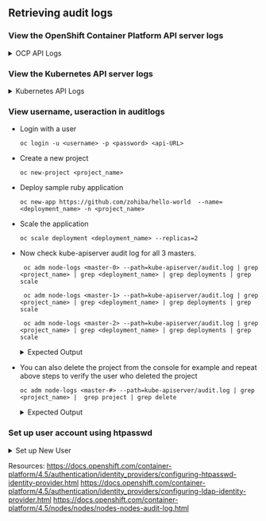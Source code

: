 ## Retrieving audit logs

### View the OpenShift Container Platform API server logs

<details> 
  <summary> OCP API Logs </summary> 
  

   To see all the log files for all the nodes:

   ```oc adm node-logs --role=master --path=openshift-apiserver/```

   To see all the log files for specific node:

   ```oc adm node-logs <master-0> --path=openshift-apiserver/```

   To see specifc log file associated with a node:

   ```oc adm node-logs <master-0> --path=openshift-apiserver/audit.log```

</details>

### View the Kubernetes API server logs

<details> 
  <summary> Kubernetes API Logs </summary> 

   To see all the log files for all the nodes:

   ```oc adm node-logs --role=master --path=kube-apiserver/```

   To see all the log files for specific node:

   ```oc adm node-logs <master-0> --path=kube-apiserver/```

   To see specifc log file associated with a node:

   ```oc adm node-logs <master-0> --path=kube-apiserver/audit.log```

</details>

### View username, useraction in auditlogs


- Login with a user

  ```oc login -u <username> -p <password> <api-URL>```
  

- Create a new project

  ```oc new-project <project_name>```

- Deploy sample ruby application

  ```oc new-app https://github.com/zohiba/hello-world  --name=<deployment_name> -n <project_name>```

- Scale the application
  
  ```oc scale deployment <deployment_name> --replicas=2```

- Now check kube-apiserver audit log for all 3 masters.

  ``` oc adm node-logs <master-0> --path=kube-apiserver/audit.log | grep <project_name> | grep <deployment_name> | grep deployments | grep scale```
  
  ``` oc adm node-logs <master-1> --path=kube-apiserver/audit.log | grep <project_name> | grep <deployment_name> | grep deployments | grep scale```
  
  ``` oc adm node-logs <master-2> --path=kube-apiserver/audit.log | grep <project_name> | grep <deployment_name> | grep deployments | grep scale```

  <details> 
    <summary> Expected Output </summary> 

    ```
    cpat@privatevnetbastion:~$ oc adm node-logs jcicost-shr2d-master-1 --path=kube-apiserver/audit.log | grep htlogs  | grep scale
    
    {"kind":"Event","apiVersion":"audit.k8s.io/v1","level":"Metadata","auditID":"efaf6dac-3acd-4001-a584-17cac908cd85","stage":"ResponseComplete","requestURI":"/apis/apps/v1/namespaces/htlogs/deployments/htlogsdeployment/scale","verb":"patch","user":{"username":"zarintest","uid":"1f85e38f-fb32-440a-97db-abb59df549ce","groups":["system:authenticated:oauth","system:authenticated"],"extra":{"scopes.authorization.openshift.io":["user:full"]}},"sourceIPs":["172.20.219.4"],"userAgent":"oc/openshift (linux/amd64) kubernetes/b66f2d3","objectRef":{"resource":"deployments","namespace":"htlogs","name":"htlogsdeployment","apiGroup":"apps","apiVersion":"v1","subresource":"scale"},"responseStatus":{"metadata":{},"code":200},"requestReceivedTimestamp":"2020-10-12T14:09:51.421908Z","stageTimestamp":"2020-10-12T14:09:51.439884Z","annotations":{"authorization.k8s.io/decision":"allow","authorization.k8s.io/reason":"RBAC: allowed by RoleBinding \"admin/htlogs\" of ClusterRole \"admin\" to User \"zarintest\""}}
    
    ```
    
  </details> 


- You can also delete the project from the console for example and repeat above steps to verify the user who deleted the project 

  ```oc adm node-logs <master-#> --path=kube-apiserver/audit.log | grep <project_name> |  grep project | grep delete```
  
  
  <details> 
  <summary> Expected Output </summary> 
  
   ```
   cpat@privatevnetbastion:~$ oc adm node-logs jcicost-shr2d-master-1 --path=kube-apiserver/audit.log | grep timing-test |  grep projects | grep delete
   
    {"kind":"Event","apiVersion":"audit.k8s.io/v1","level":"Metadata","auditID":"39382d96-7659-42d3-8b07-1f733e8f77c5","stage":"ResponseComplete","requestURI":"/apis/project.openshift.io/v1/projects/timing-test","verb":"delete","user":{"username":"zarintest","uid":"1f85e38f-fb32-440a-97db-abb59df549ce","groups":["system:authenticated:oauth","system:authenticated"],"extra":{"scopes.authorization.openshift.io":["user:full"]}},"sourceIPs":["172.20.219.4","10.128.2.3","10.129.0.35"],"userAgent":"Mozilla/5.0 (Macintosh; Intel Mac OS X 10.15; rv:81.0) Gecko/20100101 Firefox/81.0","objectRef":{"resource":"projects","namespace":"timing-test","name":"timing-test","apiGroup":"project.openshift.io","apiVersion":"v1"},"responseStatus":{"metadata":{},"code":200},"requestReceivedTimestamp":"2020-10-12T22:27:05.950586Z","stageTimestamp":"2020-10-12T22:27:05.972000Z","annotations":{"authorization.k8s.io/decision":"allow","authorization.k8s.io/reason":"RBAC: allowed by RoleBinding \"admin/timing-test\" of ClusterRole \"admin\" to User \"zarintest\""}}
  ```


### Set up user account using htpasswd
<details> 
  <summary> Set up New User </summary> 
  
  
   1. Create or update your flat file with a user name and hashed password:
         
       ```htpasswd -c -B -b </path/to/users.htpasswd> <user_name> <password>```
  
   2. Continue to add or update credentials to the file:

      ```htpasswd -B -b </path/to/users.htpasswd> <user_name> <password>```

   3. To use the HTPasswd identity provider, you must define a secret that contains the HTPasswd user file.

       Create an OpenShift Container Platform Secret that contains the HTPasswd users file.

       ```oc create secret generic htpass-secret --from-file=htpasswd=</path/to/users.htpasswd> -n openshift-config```
       
   4. Configuring identity providers using the web console
      
        - Configure your identity provider (IDP) through the web console instead of the CLI.

        Prerequisites
        You must be logged in to the web console as a cluster administrator.
        
       a. Navigate to Administration → Cluster Settings.

       b. Under the Global Configuration tab, click OAuth.

       c. Under the Identity Providers section, select your identity provider from the Add drop-down menu.
  
</details>


Resources:
https://docs.openshift.com/container-platform/4.5/authentication/identity_providers/configuring-htpasswd-identity-provider.html
https://docs.openshift.com/container-platform/4.5/authentication/identity_providers/configuring-ldap-identity-provider.html
https://docs.openshift.com/container-platform/4.5/nodes/nodes/nodes-nodes-audit-log.html

